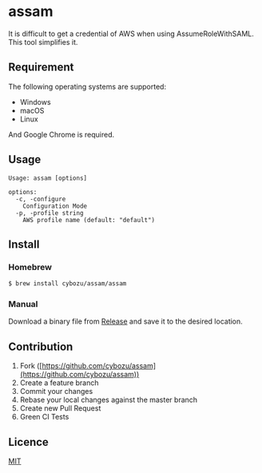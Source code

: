 assam
====

It is difficult to get a credential of AWS when using AssumeRoleWithSAML. This tool simplifies it.

## Requirement

The following operating systems are supported:

- Windows
- macOS
- Linux

And Google Chrome is required.

## Usage

```
Usage: assam [options]

options:
  -c, -configure
    Configuration Mode
  -p, -profile string
    AWS profile name (default: "default")
```

## Install

### Homebrew

```bash
$ brew install cybozu/assam/assam
```

### Manual

Download a binary file from [Release](https://github.com/cybozu/assam/releases) and save it to the desired location.

## Contribution

1. Fork ([https://github.com/cybozu/assam](https://github.com/cybozu/assam))
2. Create a feature branch
3. Commit your changes
4. Rebase your local changes against the master branch
5. Create new Pull Request
6. Green CI Tests

## Licence

[MIT](https://github.com/cybozu/assam/blob/master/LICENSE)
